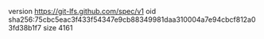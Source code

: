 version https://git-lfs.github.com/spec/v1
oid sha256:75cbc5eac3f433f54347e9cb88349981daa310004a7e94cbcf812a03fd38b1f7
size 4161
